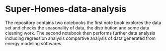# Super-Homes-data-analysis

The repository contains two notebooks the first note book explores the data set and checks the seasonality of data, the distribution and some data cleaning work. The second notebook then performs further data analysis including regression analysis compartive analysis of data generated from energy modeling softwares.
